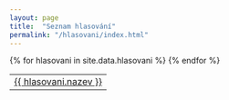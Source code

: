 ```yaml
---
layout: page
title:  "Seznam hlasování"
permalink: "/hlasovani/index.html"
---
```


<table class="table">
  <tbody>
  {% for hlasovani in site.data.hlasovani %}
    <tr><td><a href="{{ hlasovani.slug | datapage_url: '/hlasovani' }}">{{ hlasovani.nazev }}</a></td></tr>
  {% endfor %}
  </tbody>
</table>

<!-- | datapage_url: "/poslanci" -->
